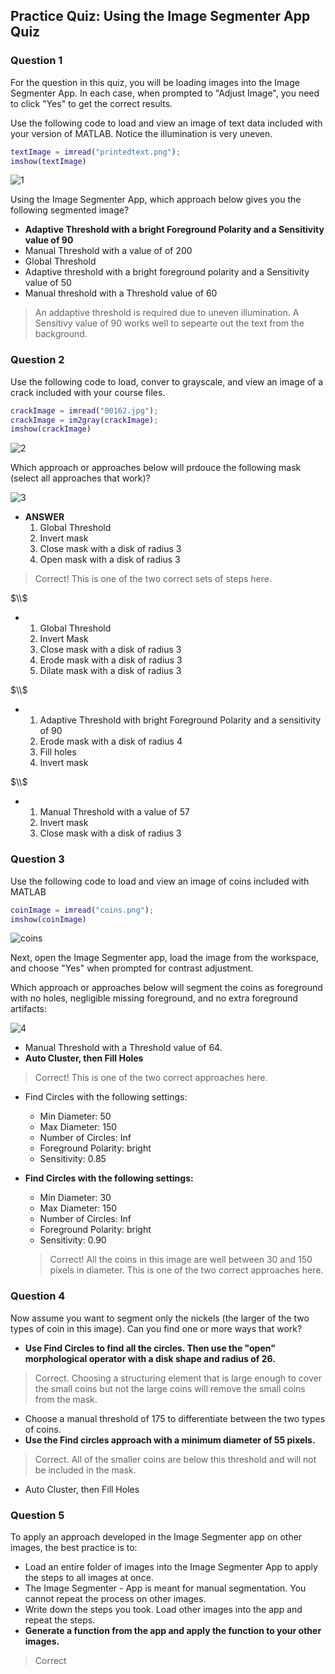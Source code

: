## Practice Quiz: Using the Image Segmenter App Quiz

### Question 1

For the question in this quiz, you will be loading images into the Image Segmenter App. In each case, when prompted to "Adjust Image", you need to click "Yes" to get the correct results.

Use the following code to load and view an image of text data included with your version of MATLAB. Notice the illumination is very uneven.

```matlab
textImage = imread("printedtext.png");
imshow(textImage)
```

![1](./images/1.png)

Using the Image Segmenter App, which approach below gives you the following segmented image?

- **Adaptive Threshold with a bright Foreground Polarity and a Sensitivity value of 90**
- Manual Threshold with a value of of 200
- Global Threshold
- Adaptive threshold with a bright foreground polarity and a Sensitivity value of 50
- Manual threshold with a Threshold value of 60

> An addaptive threshold is required due to uneven illumination. A Sensitivy value of 90 works well to sepearte out the text from the background.

### Question 2

Use the following code to load, conver to grayscale, and view an image of a crack included with your course files.

```matlab
crackImage = imread("00162.jpg");
crackImage = im2gray(crackImage);
imshow(crackImage)
```

![2](./images/2.png)

Which approach or approaches below will prdouce the following mask (select all approaches that work)?

![3](./images/3.png)

- **ANSWER**
  1. Global Threshold
  2. Invert mask
  3. Close mask with a disk of radius 3
  4. Open mask with a disk of radius 3

> Correct! This is one of the two correct sets of steps here.

$\\$

- 1. Global Threshold
  2. Invert Mask
  3. Close mask with a disk of radius 3
  4. Erode mask with a disk of radius 3
  5. Dilate mask with a disk of radius 3

$\\$

- 1. Adaptive Threshold with bright Foreground Polarity and a sensitivity of 90
  2. Erode mask with a disk of radius 4
  3. Fill holes
  4. Invert mask

$\\$

- 1. Manual Threshold with a value of 57
  2. Invert mask
  3. Close mask with a disk of radius 3

### Question 3

Use the following code to load and view an image of coins included with MATLAB

```matlab
coinImage = imread("coins.png");
imshow(coinImage)
```

![coins](./images/coins.png)

Next, open the Image Segmenter app, load the image from the workspace, and choose "Yes" when prompted for contrast adjustment.

Which approach or approaches below will segment the coins as foreground with no holes, negligible missing foreground, and no extra foreground artifacts:

![4](./images/4.png)

- Manual Threshold with a Threshold value of 64.
- **Auto Cluster, then Fill Holes**

> Correct! This is one of the two correct approaches here.

- Find Circles with the following settings:
  - Min Diameter: 50
  - Max Diameter: 150
  - Number of Circles: Inf
  - Foreground Polarity: bright
  - Sensitivity: 0.85
- **Find Circles with the following settings:**

  - Min Diameter: 30
  - Max Diameter: 150
  - Number of Circles: Inf
  - Foreground Polarity: bright
  - Sensitivity: 0.90

  > Correct! All the coins in this image are well between 30 and 150 pixels in diameter. This is one of the two correct approaches here.

### Question 4

Now assume you want to segment only the nickels (the larger of the two types of coin in this image). Can you find one or more ways that work?

- **Use Find Circles to find all the circles. Then use the "open" morphological operator with a disk shape and radius of 26.**

> Correct. Choosing a structuring element that is large enough to cover the small coins but not the large coins will remove the small coins from the mask.

- Choose a manual threshold of 175 to differentiate between the two types of coins.
- **Use the Find circles approach with a minimum diameter of 55 pixels.**

> Correct. All of the smaller coins are below this threshold and will not be included in the mask.

- Auto Cluster, then Fill Holes

### Question 5

To apply an approach developed in the Image Segmenter app on other images, the best practice is to:

- Load an entire folder of images into the Image Segmenter App to apply the steps to all images at once.
- The Image Segmenter - App is meant for manual segmentation. You cannot repeat the process on other images.
- Write down the steps you took. Load other images into the app and repeat the steps.
- **Generate a function from the app and apply the function to your other images.**

> Correct
